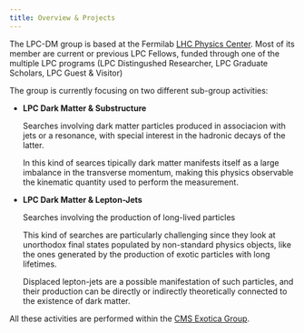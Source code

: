 ```yaml
---
title: Overview & Projects 
---
```

<p>The LPC-DM group is based at the Fermilab <a href="http://lpc.fnal.gov/"> LHC Physics Center</a>. Most of its member are current or previous LPC Fellows, funded through one of the multiple LPC programs (LPC Distingushed Researcher, LPC Graduate Scholars, LPC Guest & Visitor)</p>

The group is currently focusing on two different sub-group activities:
<ul>
          <li><strong>LPC Dark Matter & Substructure</strong></li>
	  <p>Searches involving dark matter particles produced in associacion with jets or a resonance, with special interest in the hadronic decays of the latter.</p>
	  <p>In this kind of searces tipically dark matter manifests itself as a large imbalance in the transverse momentum, making this physics observable the kinematic quantity used to perform the measurement.</p>
          <li><strong>LPC Dark Matter & Lepton-Jets</strong></li>
	  <p>Searches involving the production of long-lived particles</p>
	  <p>This kind of searches are particularly challenging since they look at unorthodox final states populated by non-standard physics objects, like the ones generated by the production of exotic particles with long lifetimes.</p>
	  <p> Displaced lepton-jets are a possible manifestation of such particles, and their production can be directly or indirectly theoretically connected to the existence of dark matter.</p>
</ul>
All these activities are performed within the <a href="https://twiki.cern.ch/twiki/bin/view/CMSPublic/PhysicsResultsEXO"> CMS Exotica Group</a>.
